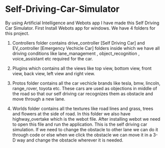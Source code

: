 # Self-Driving-Car-Simulator
By using Artificial Intelligence and Webots app I have made this Self Driving Car Simulator. 
First Install Webots app for windows. We have 4 folders for this project.
1) Controllers folder contains drive_controller [Self Driving Car] and EV_controller [Emergency Vechicle Car] folders inside which we have all driving conditions like lane_management , object_recognition , voice_assistant etc required for the car. 

2) Plugins which contains all the views like top view, bottom view, front view, back view, left view and right view. 

3) Protos folder contains all the car vechicle brands like tesla, bmw, lincoln, range_rover, toyota etc. These cars are used as objections in middle of the road so that our self driving car recognizes them as obstacle and move through a new lane. 

4) Worlds folder contains all the textures like road lines and grass, trees and flowers at the side of road. In this folder we also have highway_overtake which is the webot file. After installing webot we need to open this file and run the application.  This is the self driving car simulation. If we need to change the obstacle to other lane we can do it through code or else when we click the obstacle we can move it in a 3-D way and change the obstacle wherever it is needed.
